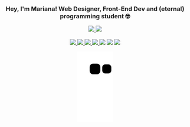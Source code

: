 <div align="center">
 <h3>Hey, I'm Mariana! Web Designer, Front-End Dev and (eternal) programming student 🤓</h3>
</div>
<div align="center">
  <a href="https://github.com/marianafartura">
  <img height="140em" src="https://github-readme-stats.vercel.app/api?username=marianafartura&show_icons=true&theme=github_dark&include_all_commits=true&count_private=true"/>
  <img height="140em" src="https://github-readme-stats.vercel.app/api/top-langs/?username=marianafartura&layout=compact&langs_count=7&theme=github_dark"/>
</div>
<div style="display: inline_block" align="center"><br>
  <img src="https://img.shields.io/badge/HTML-239120?style=for-the-badge&logo=html5&logoColor=white">
  <img src="https://img.shields.io/badge/CSS-239120?&style=for-the-badge&logo=css3&logoColor=white">
  <img src="https://img.shields.io/badge/Bootstrap-563D7C?style=for-the-badge&logo=bootstrap&logoColor=white">
  <img src="https://img.shields.io/badge/JavaScript-323330?style=for-the-badge&logo=javascript&logoColor=F7DF1E">
  <a href="https://instagram.com/marianafartura" target="_blank"><img src="https://img.shields.io/badge/-Instagram-%23E4405F?style=for-the-badge&logo=instagram&logoColor=white" target="_blank"></a>
  <a href = "mailto:contatomarianafartura@gmail.com"><img src="https://img.shields.io/badge/-Gmail-%23333?style=for-the-badge&logo=gmail&logoColor=white" target="_blank"></a>
  <a href="https://www.linkedin.com/in/marianafartura" target="_blank"><img src="https://img.shields.io/badge/-LinkedIn-%230077B5?style=for-the-badge&logo=linkedin&logoColor=white" target="_blank"></a>
</div>
<div align="center">  
 
  ![Snake animation](https://github.com/rafaballerini/rafaballerini/blob/output/github-contribution-grid-snake.svg)
 
</div>
